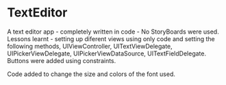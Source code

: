 # TextEditor
A text editor app - completely written in code - No StoryBoards were used.
Lessons learnt - setting up diferent views using only code and setting the following methods, UIViewController, UITextViewDelegate, 
UIPickerViewDelegate, UIPickerViewDataSource, UITextFieldDelegate.
Buttons were added using constraints.

Code added to change the size and colors of the font used.

